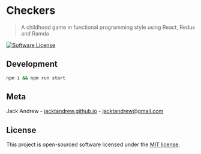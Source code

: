 # Checkers
> A childhood game in functional programming style using React, Redux and Ramda

[![Software License](https://img.shields.io/badge/license-MIT-brightgreen.svg?style=flat)](LICENSE)

## Development

```bash
npm i && npm run start
```

## Meta

Jack Andrew - [jacktandrew.github.io](http://jacktandrew.github.io) - jacktandrew@gmail.com

## License

This project is open-sourced software licensed under the [MIT license](http://opensource.org/licenses/MIT).
